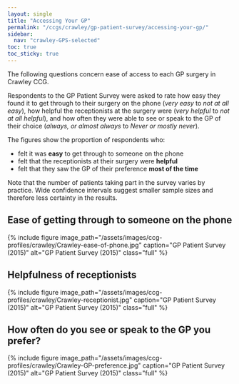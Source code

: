 ```yaml
---
layout: single
title: "Accessing Your GP"
permalink: "/ccgs/crawley/gp-patient-survey/accessing-your-gp/"
sidebar:
  nav: "crawley-GPS-selected"
toc: true
toc_sticky: true
---
```


The following questions concern ease of access to each GP surgery in Crawley CCG.

Respondents to the GP Patient Survey were asked to rate how easy they found it to get through to their surgery on the phone (*very easy* to *not at all easy*), how helpful the receptionists at the surgery were (*very helpful* to *not at all helpful*), and how often they were able to see or speak to the GP of their choice (*always, or almost always* to *Never or mostly never*).

The figures show the proportion of respondents who:

- felt it was **easy** to get through to someone on the phone
- felt that the receptionists at their surgery were **helpful**
- felt that they saw the GP of their preference **most of the time**

Note that the number of patients taking part in the survey varies by practice. Wide confidence intervals suggest smaller sample sizes and therefore less certainty in the results.

## Ease of getting through to someone on the phone

{% include figure image_path="/assets/images/ccg-profiles/crawley/Crawley-ease-of-phone.jpg" caption="GP Patient Survey (2015)" alt="GP Patient Survey (2015)" class="full" %}

## Helpfulness of receptionists

{% include figure image_path="/assets/images/ccg-profiles/crawley/Crawley-receptionist.jpg" caption="GP Patient Survey (2015)" alt="GP Patient Survey (2015)" class="full" %}

## How often do you see or speak to the GP you prefer?

{% include figure image_path="/assets/images/ccg-profiles/crawley/Crawley-GP-preference.jpg" caption="GP Patient Survey (2015)" alt="GP Patient Survey (2015)" class="full" %}